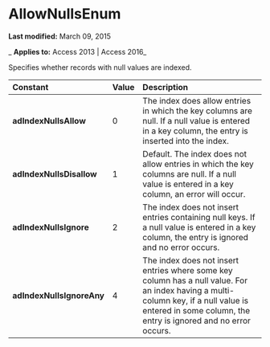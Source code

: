 
# AllowNullsEnum

 **Last modified:** March 09, 2015

 _ **Applies to:** Access 2013 | Access 2016_



Specifies whether records with null values are indexed.


|**Constant**|**Value**|**Description**|
|:-----|:-----|:-----|
|**adIndexNullsAllow**|0|The index does allow entries in which the key columns are null. If a null value is entered in a key column, the entry is inserted into the index.|
|**adIndexNullsDisallow**|1|Default. The index does not allow entries in which the key columns are null. If a null value is entered in a key column, an error will occur.|
|**adIndexNullsIgnore**|2|The index does not insert entries containing null keys. If a null value is entered in a key column, the entry is ignored and no error occurs.|
|**adIndexNullsIgnoreAny**|4|The index does not insert entries where some key column has a null value. For an index having a multi-column key, if a null value is entered in some column, the entry is ignored and no error occurs.|
